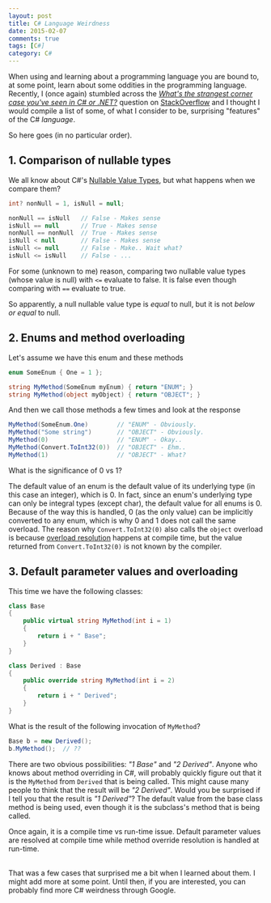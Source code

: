 ```yaml
---
layout: post
title: C# Language Weirdness
date: 2015-02-07
comments: true
tags: [C#]
category: C#
---
```


When using and learning about a programming language you are bound to, at some point, learn about some oddities in the programming language. Recently, I (once again) stumbled across the *[What's the strangest corner case you've seen in C# or .NET?][SO - Corner]* question on [StackOverflow][SO] and I thought I would compile a list of some, of what I consider to be, surprising "features" of the C# *language*.

So here goes (in no particular order).

## 1. Comparison of nullable types

We all know about C#'s [Nullable Value Types][MSDN - Nullable], but what happens when we compare them? 

```csharp
int? nonNull = 1, isNull = null;

nonNull == isNull   // False - Makes sense
isNull == null      // True - Makes sense
nonNull == nonNull  // True - Makes sense
isNull < null       // False - Makes sense
isNull <= null      // False - Make.. Wait what? 
isNull <= isNull    // False - ...
```

For some (unknown to me) reason, comparing two nullable value types (whose value is null) with `<=` evaluate to false. It is false even though comparing with `==` evaluate to true. 

So apparently, a null nullable value type is *equal* to null, but it is not *below or equal* to null. 

## 2. Enums and method overloading
Let's assume we have this enum and these methods

```csharp
enum SomeEnum { One = 1 };

string MyMethod(SomeEnum myEnum) { return "ENUM"; }
string MyMethod(object myObject) { return "OBJECT"; }
```
And then we call those methods a few times and look at the response

```csharp
MyMethod(SomeEnum.One)        // "ENUM" - Obviously.
MyMethod("Some string")       // "OBJECT" - Obviously.
MyMethod(0)                   // "ENUM" - Okay..
MyMethod(Convert.ToInt32(0))  // "OBJECT" - Ehm..
MyMethod(1)                   // "OBJECT" - What?
```

What is the significance of 0 vs 1? 

The default value of an enum is the default value of its underlying type (in this case an integer), which is 0. In fact, since an enum's underlying type can only be integral types (except char), the default value for all enums is 0. Because of the way this is handled, 0 (as the only value) can be implicitly converted to any enum, which is why 0 and 1 does not call the same overload.
The reason why `Convert.ToInt32(0)` also calls the `object` overload is because [overload resolution][MSDN - Overload] happens at compile time, but the value returned from `Convert.ToInt32(0)` is not known by the compiler.

## 3. Default parameter values and overloading
This time we have the following classes:

```csharp
class Base
{
    public virtual string MyMethod(int i = 1)
    {
        return i + " Base";
    }
}

class Derived : Base
{
    public override string MyMethod(int i = 2)
    {
        return i + " Derived";
    }
}
```

What is the result of the following invocation of `MyMethod`?

```csharp
Base b = new Derived();
b.MyMethod();  // ??
```

There are two obvious possibilities: *"1 Base"* and *"2 Derived"*. Anyone who knows about method overriding in C#, will probably quickly figure out that it is the `MyMethod` from `Derived` that is being called. This might cause many people to think that the result will be *"2 Derived"*. 
Would you be surprised if I tell you that the result is *"1 Derived"*? The default value from the base class method is being used, even though it is the subclass's method that is being called.

Once again, it is a compile time vs run-time issue. Default parameter values are resolved at compile time while method override resolution is handled at run-time. 


<br />
That was a few cases that surprised me a bit when I learned about them. I might add more at some point. Until then, if you are interested, you can probably find more C# weirdness through Google. 

<!-- Bibliography -->

[SO]: http://stackoverflow.com "StackOverflow"
[SO - Corner]: http://stackoverflow.com/q/194484/1401257 "What's the strangest corner case you've seen in C# or .NET?"
[MSDN - Nullable]: https://msdn.microsoft.com/en-us/library/1t3y8s4s.aspx "Nullable Types (C# Programming Guide)"
[MSDN - Overload]: https://msdn.microsoft.com/en-us/library/aa691336%28v=vs.71%29.aspx "7.4.2 Overload resolution"

